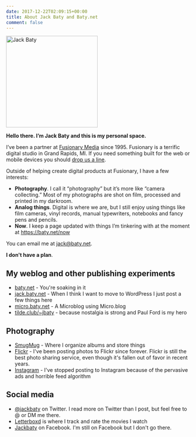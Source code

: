 ```yaml
---
date: 2017-12-22T02:09:15+00:00
title: About Jack Baty and Baty.net
comment: false
---
```


<img id="your-host" style="width:250px;" src="/img/jack-bw-250.jpg" alt="Jack Baty" width="250" height="250" />

**Hello there. I’m Jack Baty and this is my personal space.**

I’ve been a partner at [Fusionary Media](https://fusionary.com) since 1995. Fusionary is a terrific digital studio in Grand Rapids, MI. If you need something built for the web or mobile devices you should [drop us a line](mailto:info@fusionary.com).

Outside of helping create digital products at Fusionary, I have a few interests:

- **Photography**. I call it “photography” but it’s more like “camera collecting.” Most of my photographs are shot on film, processed and printed in my darkroom.
- **Analog things**. Digital is where we are, but I still enjoy using things like film cameras, vinyl records, manual typewriters, notebooks and fancy pens and pencils.
- **Now**. I keep a page updated with things I’m tinkering with at the moment at https://baty.net/now

You can email me at [jack@baty.net](mailto:jack@baty.net).

**I don't have a plan**.

## My weblog and other publishing experiments

- [baty.net](https://www.baty.net/) - You're soaking in it
- [jack.baty.net](https://jack.baty.net/) - When I think I want to move to WordPress I just post a few things here
- [micro.baty.net](https://micro.baty.net/) - A Microblog using Micro.blog
- [tilde.club/~jbaty](http://tilde.club/~jbaty) - because nostalgia is strong and Paul Ford is my hero

## Photography

- [SmugMug](https://jackbaty.smugmug.com/) - Where I organize albums and store things
- [Flickr](https://flickr.com/photos/jbaty/) - I've been posting photos to Flickr since forever. Flickr is still the best photo sharing service, even though it's fallen out of favor in recent years.
- [Instagram](https://instagram.com/mrjackbaty) - I've stopped posting to Instagram because of the pervasive ads and horrible feed algorithm

## Social media

- [@jackbaty](https://twitter.com/jackbaty) on Twitter. I read more on Twitter than I post, but feel free to @ or DM me there.
- [Letterboxd](https://letterboxd.com/jackbaty) is where I track and rate the movies I watch
- [Jackbaty](https://www.facebook.com/jackbaty) on Facebook. I'm still on Facebook but I don't go there.

